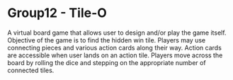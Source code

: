 # Group12 - Tile-O

A virtual board game that allows user to design and/or play the game itself. Objective of the game is to find the hidden win tile.
Players may use connecting pieces and various action cards along their way.
Action cards are accessible when user lands on an action tile.
Players move across the board by rolling the dice and stepping on the appropriate number of connected tiles.

